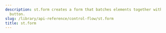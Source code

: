```yaml
---
description: st.form creates a form that batches elements together with a “Submit"
  button.
slug: /library/api-reference/control-flow/st.form
title: st.form
---
```


<Autofunction function="streamlit.form" />
